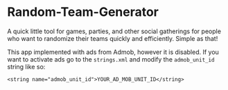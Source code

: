 # Random-Team-Generator
A quick little tool for games, parties, and other social gatherings for people who want to randomize their teams quickly and efficiently. Simple as that!

This app implemented with ads from Admob, however it is disabled. 
If you want to activate ads go to the `strings.xml` and modify the `admob_unit_id` string like so:

`<string name="admob_unit_id">YOUR_AD_MOB_UNIT_ID</string>`


